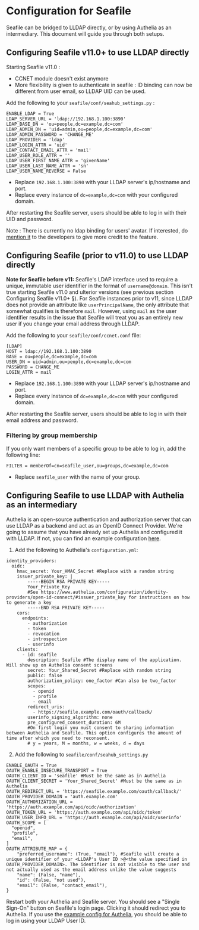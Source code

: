 # Configuration for Seafile
Seafile can be bridged to LLDAP directly, or by using Authelia as an intermediary. This document will guide you through both setups.

## Configuring Seafile v11.0+ to use LLDAP directly
Starting Seafile v11.0 :
- CCNET module doesn't exist anymore
- More flexibility is given to authenticate in seafile : ID binding can now be different from user email, so LLDAP UID can be used.

Add the following to your `seafile/conf/seahub_settings.py` :
```
ENABLE_LDAP = True
LDAP_SERVER_URL = 'ldap://192.168.1.100:3890'
LDAP_BASE_DN = 'ou=people,dc=example,dc=com'
LDAP_ADMIN_DN = 'uid=admin,ou=people,dc=example,dc=com'
LDAP_ADMIN_PASSWORD = 'CHANGE_ME'
LDAP_PROVIDER = 'ldap'
LDAP_LOGIN_ATTR = 'uid'
LDAP_CONTACT_EMAIL_ATTR = 'mail'
LDAP_USER_ROLE_ATTR = ''
LDAP_USER_FIRST_NAME_ATTR = 'givenName'
LDAP_USER_LAST_NAME_ATTR = 'sn'
LDAP_USER_NAME_REVERSE = False
```

* Replace `192.168.1.100:3890` with your LLDAP server's ip/hostname and port.
* Replace every instance of `dc=example,dc=com` with your configured domain.

After restarting the Seafile server, users should be able to log in with their UID and password.

Note : There is currently no ldap binding for users' avatar. If interested, do [mention it](https://forum.seafile.com/t/feature-request-avatar-picture-from-ldap/3350/6) to the developers to give more credit to the feature.

## Configuring Seafile (prior to v11.0) to use LLDAP directly
**Note for Seafile before v11:** Seafile's LDAP interface used to require a unique, immutable user identifier in the format of `username@domain`. This isn't true starting Seafile v11.0 and ulterior versions (see previous section Configuring Seafile v11.0+ §).
For Seafile instances prior to v11, since LLDAP does not provide an attribute like `userPrincipalName`, the only attribute that somewhat qualifies is therefore `mail`. However, using `mail` as the user identifier results in the issue that Seafile will treat you as an entirely new user if you change your email address through LLDAP.

Add the following to your `seafile/conf/ccnet.conf` file:
```
[LDAP]
HOST = ldap://192.168.1.100:3890
BASE = ou=people,dc=example,dc=com
USER_DN = uid=admin,ou=people,dc=example,dc=com
PASSWORD = CHANGE_ME
LOGIN_ATTR = mail
```
* Replace `192.168.1.100:3890` with your LLDAP server's ip/hostname and port.
* Replace every instance of `dc=example,dc=com` with your configured domain.

After restarting the Seafile server, users should be able to log in with their email address and password.

### Filtering by group membership
If you only want members of a specific group to be able to log in, add the following line:
```
FILTER = memberOf=cn=seafile_user,ou=groups,dc=example,dc=com
```
* Replace `seafile_user` with the name of your group.

## Configuring Seafile to use LLDAP with Authelia as an intermediary
Authelia is an open-source authentication and authorization server that can use LLDAP as a backend and act as an OpenID Connect Provider. We're going to assume that you have already set up Authelia and configured it with LLDAP.
If not, you can find an example configuration [here](authelia.md).

1. Add the following to Authelia's `configuration.yml`:
```
identity_providers:
  oidc:
    hmac_secret: Your_HMAC_Secret #Replace with a random string
    issuer_private_key: |
        -----BEGIN RSA PRIVATE KEY-----
        Your_Private_Key
        #See https://www.authelia.com/configuration/identity-providers/open-id-connect/#issuer_private_key for instructions on how to generate a key
        -----END RSA PRIVATE KEY-----
    cors:
      endpoints:
        - authorization
        - token
        - revocation
        - introspection
        - userinfo
    clients:
      - id: seafile
        description: Seafile #The display name of the application. Will show up on Authelia consent screens
        secret: Your_Shared_Secret #Replace with random string
        public: false
        authorization_policy: one_factor #Can also be two_factor
        scopes:
          - openid
          - profile
          - email
        redirect_uris:
          - https://seafile.example.com/oauth/callback/
        userinfo_signing_algorithm: none
        pre_configured_consent_duration: 6M
        #On first login you must consent to sharing information between Authelia and Seafile. This option configures the amount of time after which you need to reconsent.
        # y = years, M = months, w = weeks, d = days
```

2. Add the following to `seafile/conf/seahub_settings.py`
```
ENABLE_OAUTH = True
OAUTH_ENABLE_INSECURE_TRANSPORT = True
OAUTH_CLIENT_ID = 'seafile' #Must be the same as in Authelia
OAUTH_CLIENT_SECRET = 'Your_Shared_Secret' #Must be the same as in Authelia
OAUTH_REDIRECT_URL = 'https://seafile.example.com/oauth/callback/'
OAUTH_PROVIDER_DOMAIN = 'auth.example.com'
OAUTH_AUTHORIZATION_URL = 'https://auth.example.com/api/oidc/authorization'
OAUTH_TOKEN_URL = 'https://auth.example.com/api/oidc/token'
OAUTH_USER_INFO_URL = 'https://auth.example.com/api/oidc/userinfo'
OAUTH_SCOPE = [
  "openid",
  "profile",
  "email",
]
OAUTH_ATTRIBUTE_MAP = {
    "preferred_username": (True, "email"), #Seafile will create a unique identifier of your <LLDAP's User ID >@<the value specified in OAUTH_PROVIDER_DOMAIN>. The identifier is not visible to the user and not actually used as the email address unlike the value suggests
    "name": (False, "name"),
    "id": (False, "not used"),
    "email": (False, "contact_email"),
}
```

Restart both your Authelia and Seafile server. You should see a "Single Sign-On" button on Seafile's login page. Clicking it should redirect you to Authelia. If you use the [example config for Authelia](authelia.md), you should be able to log in using your LLDAP User ID.
